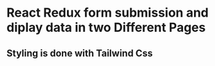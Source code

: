 # React Redux form submission and diplay data in two Different Pages

## Styling is done with Tailwind Css
